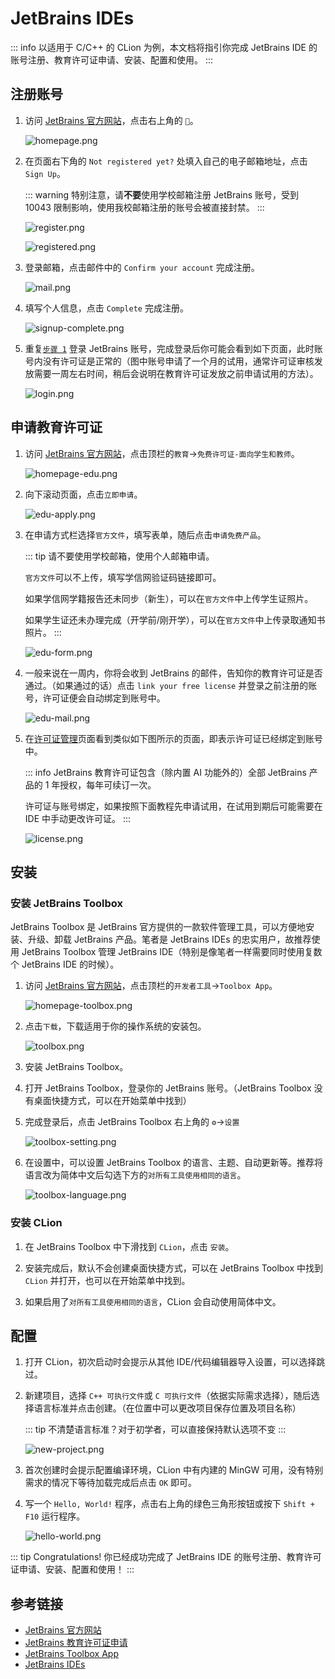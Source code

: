 # JetBrains IDEs

::: info
以适用于 C/C++ 的 CLion 为例，本文档将指引你完成 JetBrains IDE 的账号注册、教育许可证申请、安装、配置和使用。
:::

## 注册账号

1. 访问 [JetBrains 官方网站](https://www.jetbrains.com/zh-cn/)，点击右上角的 `👤`。

    ![homepage.png](jetbrains/homepage.png)

2. 在页面右下角的 `Not registered yet?` 处填入自己的电子邮箱地址，点击 `Sign Up`。

    ::: warning
    特别注意，请**不要**使用学校邮箱注册 JetBrains 账号，受到 10043 限制影响，使用我校邮箱注册的账号会被直接封禁。
    :::
    
    ![register.png](jetbrains/register.png)

    ![registered.png](jetbrains/registered.png)

3. 登录邮箱，点击邮件中的 `Confirm your account` 完成注册。
    
    ![mail.png](jetbrains/mail.png)

4. 填写个人信息，点击 `Complete` 完成注册。

    ![signup-complete.png](jetbrains/signup-complete.png)

5. 重复[`步骤 1`](#注册账号) 登录 JetBrains 账号，完成登录后你可能会看到如下页面，此时账号内没有许可证是正常的（图中账号申请了一个月的试用，通常许可证审核发放需要一周左右时间，稍后会说明在教育许可证发放之前申请试用的方法）。

    ![login.png](jetbrains/login.png)

## 申请教育许可证

1. 访问 [JetBrains 官方网站](https://www.jetbrains.com/zh-cn/)，点击顶栏的`教育`->`免费许可证-面向学生和教师`。

    ![homepage-edu.png](jetbrains/homepage-edu.png)

2. 向下滚动页面，点击`立即申请`。

    ![edu-apply.png](jetbrains/edu-apply.png)

3. 在申请方式栏选择`官方文件`，填写表单，随后点击`申请免费产品`。
    
    ::: tip
    请不要使用学校邮箱，使用个人邮箱申请。

    `官方文件`可以不上传，填写学信网验证码链接即可。

    如果学信网学籍报告还未同步（新生），可以在`官方文件`中上传学生证照片。

    如果学生证还未办理完成（开学前/刚开学），可以在`官方文件`中上传录取通知书照片。
    :::

    ![edu-form.png](jetbrains/edu-form.png)

4. 一般来说在一周内，你将会收到 JetBrains 的邮件，告知你的教育许可证是否通过。（如果通过的话）点击 `link your free license` 并登录之前注册的账号，许可证便会自动绑定到账号中。

    ![edu-mail.png](jetbrains/edu-mail.png)

5. 在[许可证管理](https://account.jetbrains.com/licenses)页面看到类似如下图所示的页面，即表示许可证已经绑定到账号中。

    ::: info
    JetBrains 教育许可证包含（除内置 AI 功能外的）全部 JetBrains 产品的 1 年授权，每年可续订一次。

    许可证与账号绑定，如果按照下面教程先申请试用，在试用到期后可能需要在 IDE 中手动更改许可证。
    :::

    ![license.png](jetbrains/license.png)

## 安装

### 安装 JetBrains Toolbox

JetBrains Toolbox 是 JetBrains 官方提供的一款软件管理工具，可以方便地安装、升级、卸载 JetBrains 产品。笔者是 JetBrains IDEs 的忠实用户，故推荐使用 JetBrains Toolbox 管理 JetBrains IDE（特别是像笔者一样需要同时使用复数个 JetBrains IDE 的时候）。

1. 访问 [JetBrains 官方网站](https://www.jetbrains.com/zh-cn/)，点击顶栏的`开发者工具`->`Toolbox App`。

    ![homepage-toolbox.png](jetbrains/homepage-toolbox.png)

2. 点击`下载`，下载适用于你的操作系统的安装包。

    ![toolbox.png](jetbrains/toolbox.png)

3. 安装 JetBrains Toolbox。

4. 打开 JetBrains Toolbox，登录你的 JetBrains 账号。（JetBrains Toolbox 没有桌面快捷方式，可以在开始菜单中找到）

5. 完成登录后，点击 JetBrains Toolbox 右上角的 `⚙️`->`设置`

    ![toolbox-setting.png](jetbrains/toolbox-setting.png)

6. 在设置中，可以设置 JetBrains Toolbox 的语言、主题、自动更新等。推荐将语言改为简体中文后勾选下方的`对所有工具使用相同的语言`。

    ![toolbox-language.png](jetbrains/toolbox-language.png)

### 安装 CLion

1. 在 JetBrains Toolbox 中下滑找到 `CLion`，点击 `安装`。

2. 安装完成后，默认不会创建桌面快捷方式，可以在 JetBrains Toolbox 中找到 `CLion` 并打开，也可以在开始菜单中找到。

3. 如果启用了`对所有工具使用相同的语言`，CLion 会自动使用简体中文。

## 配置

1. 打开 CLion，初次启动时会提示从其他 IDE/代码编辑器导入设置，可以选择跳过。

2. 新建项目，选择 `C++ 可执行文件`或 `C 可执行文件`（依据实际需求选择），随后选择语言标准并点击创建。（在位置中可以更改项目保存位置及项目名称）

    ::: tip
    不清楚语言标准？对于初学者，可以直接保持默认选项不变
    :::

    ![new-project.png](jetbrains/new-project.png)

3. 首次创建时会提示配置编译环境，CLion 中有内建的 MinGW 可用，没有特别需求的情况下等待加载完成后点击 `OK` 即可。

4. 写一个 `Hello, World!` 程序，点击右上角的绿色三角形按钮或按下 `Shift + F10` 运行程序。

    ![hello-world.png](jetbrains/hello-world.png)

::: tip Congratulations!
你已经成功完成了 JetBrains IDE 的账号注册、教育许可证申请、安装、配置和使用！
:::

## 参考链接

- [JetBrains 官方网站](https://www.jetbrains.com/zh-cn/)
- [JetBrains 教育许可证申请](https://www.jetbrains.com/zh-cn/community/education/#students)
- [JetBrains Toolbox App](https://www.jetbrains.com/zh-cn/toolbox-app/)
- [JetBrains IDEs](https://www.jetbrains.com/zh-cn/products.html)